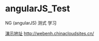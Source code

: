 # angularJS_Test
NG (angularJS) 测式 学习

[演示地址](http://webenh.chinacloudsites.cn/) http://webenh.chinacloudsites.cn/